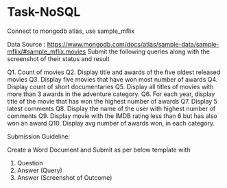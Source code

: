 # Task-NoSQL

Connect to mongodb atlas, use sample_mflix

Data Source : https://www.mongodb.com/docs/atlas/sample-data/sample-mflix/#sample_mflix.movies
Submit the following queries along with the screenshot of their status and result


Q1. Count of movies
Q2. Display title and awards of the five oldest released movies
Q3. Display five movies that have won most number of awards
Q4. Display count of short documentaries
Q5. Display all titles of movies with more than 3 awards in the adventure category.
Q6. For each year, display title of the movie that has won the highest number of awards
Q7. Display 5 latest comments
Q8. Display the name of the user with highest number of comments
Q9. Display movie with the IMDB rating less than 6 but has also won an award
Q10. Display avg number of awards won, in each category.

Submission Guideline:

Create a Word Document and Submit as per below template with

1. Question
2. Answer (Query)
3. Answer (Screenshot of Outcome)
